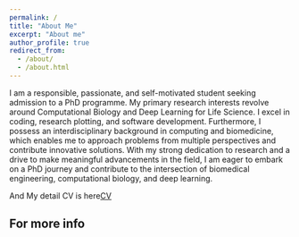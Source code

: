 ```yaml
---
permalink: /
title: "About Me"
excerpt: "About me"
author_profile: true
redirect_from: 
  - /about/
  - /about.html
---
```


I am a responsible, passionate, and self-motivated student seeking admission to a PhD programme. My primary research interests revolve around Computational Biology and Deep Learning for Life Science. I excel in coding, research plotting, and software development. Furthermore, I possess an interdisciplinary background in computing and biomedicine, which enables me to approach problems from multiple perspectives and contribute innovative solutions. With my strong dedication to research and a drive to make meaningful advancements in the field, I am eager to embark on a PhD journey and contribute to the intersection of biomedical engineering, computational biology, and deep learning.

And My detail CV is here[CV]()

For more info
------

